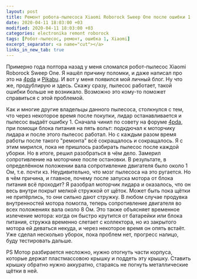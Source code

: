 ```yaml
---
layout: post
title: Ремонт робота-пылесоса Xiaomi Roborock Sweep One после ошибки 1
date: 2020-04-11 18:03:00 +03
modified: 2020-04-11 18:03:00 +03
categories: electronika remont roborock
tags: [Робот-пылесос, ремонт, ошибка 1, Xiaomi]
excerpt_separator: <a name="cut"></a>
links_in_new_tab: true
---
```

Примерно года полтора назад у меня сломался робот-пылесос Xiaomi Roborock Sweep One. Я нашёл причину поломки, и даже написал про это на [4pda](http://4pda.ru/forum/index.php?s=&showtopic=875541&view=findpost&p=84672407) и [Pikabu](https://pikabu.ru/story/remont_robota_pyilesosa_mi_vacuum_besplatno_6962086?cid=150975969). И вот у меня появился мой личный блог. Ну что же, продублирую и здесь. Скажу сразу, пылесос работает, такой ошибки больше не возникало. Возможно это кому-то поможет справиться с этой проблемой.

<a name="cut"></a>
Как и многие другие владельцы данного пылесоса, столкнулся с тем, что через некоторое время после покупки, лидар останавливается и пылесос выдаёт ошибку 1. Сначала чинил по совету на форуме [4pda](http://4pda.ru/forum/index.php?showtopic=875541), при помощи блока питания на пять вольт: подкдючал к моторчику лидара и после этого пылесос работал. Но с каждым разом время работы после такого "ремонта" всё сокращалось и сокращалось. Я с этим мирился, пока не пришлось разбирать пылесос после каждой уборки. Но в итоге, решил разобраться в чём дело. Замерил сопротивление на моторчике после остановки. В результате, в определённом положении вала сопротивление двигателя было около 1 Ом, т.е. почти кз. Неудивительно, что мозг пылесоса на это ругается. Но в чём причина, и главное, почему после запуска мотора от блока питания всё проходит? Я разобрал моторчик лидара и оказалось, что он весь внутри покрыт мелкой стружкой от щёток. Может быть пока щётки не притёрлись, то они сильно дают стружку. В любом случае продувка внутренностей мотора помогла, теперь сопротивление двигателя во всех положениях вала около 8 Ом. Это также объясняет временное излечение мотора: когда он быстро крутится от батарейки или блока питания, стружка временно слетает с коллектора, но из закрытого мотора ей деваться некуда, и через некоторое время он опять встаёт. Уже сделал несколько уборок, пока проблем нет, прогресс налицо, буду тестировать дальше.

PS Мотор разбирается несложно, нужно отогнуть части корпуса, которые держат пластмассовою крышку и поддеть эту крышку. Ставить крышку обратно нужно аккуратно, стараясь не погнуть металлические щётки в ней.
